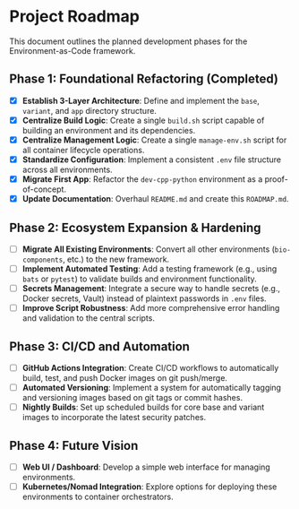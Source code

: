 # Project Roadmap

This document outlines the planned development phases for the Environment-as-Code framework.

## Phase 1: Foundational Refactoring (Completed)

- [x] **Establish 3-Layer Architecture**: Define and implement the `base`, `variant`, and `app` directory structure.
- [x] **Centralize Build Logic**: Create a single `build.sh` script capable of building an environment and its dependencies.
- [x] **Centralize Management Logic**: Create a single `manage-env.sh` script for all container lifecycle operations.
- [x] **Standardize Configuration**: Implement a consistent `.env` file structure across all environments.
- [x] **Migrate First App**: Refactor the `dev-cpp-python` environment as a proof-of-concept.
- [x] **Update Documentation**: Overhaul `README.md` and create this `ROADMAP.md`.

## Phase 2: Ecosystem Expansion & Hardening

- [ ] **Migrate All Existing Environments**: Convert all other environments (`bio-components`, etc.) to the new framework.
- [ ] **Implement Automated Testing**: Add a testing framework (e.g., using `bats` or `pytest`) to validate builds and environment functionality.
- [ ] **Secrets Management**: Integrate a secure way to handle secrets (e.g., Docker secrets, Vault) instead of plaintext passwords in `.env` files.
- [ ] **Improve Script Robustness**: Add more comprehensive error handling and validation to the central scripts.

## Phase 3: CI/CD and Automation

- [ ] **GitHub Actions Integration**: Create CI/CD workflows to automatically build, test, and push Docker images on git push/merge.
- [ ] **Automated Versioning**: Implement a system for automatically tagging and versioning images based on git tags or commit hashes.
- [ ] **Nightly Builds**: Set up scheduled builds for core base and variant images to incorporate the latest security patches.

## Phase 4: Future Vision

- [ ] **Web UI / Dashboard**: Develop a simple web interface for managing environments.
- [ ] **Kubernetes/Nomad Integration**: Explore options for deploying these environments to container orchestrators.
